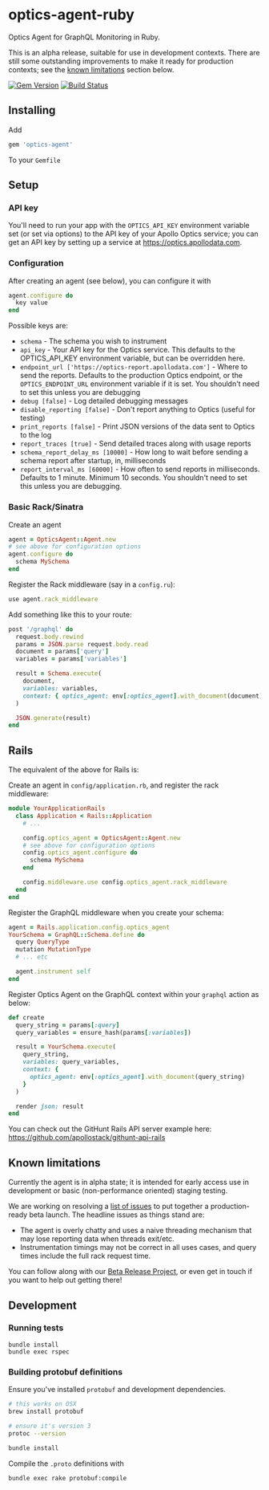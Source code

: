 # optics-agent-ruby
Optics Agent for GraphQL Monitoring in Ruby.

This is an alpha release, suitable for use in development contexts. There are still some outstanding improvements to make it ready for production contexts; see the [known limitations](#known-limitations) section below.

[![Gem Version](https://badge.fury.io/rb/optics-agent.svg)](https://badge.fury.io/rb/optics-agent) [![Build Status](https://travis-ci.org/apollostack/optics-agent-ruby.svg?branch=master)](https://travis-ci.org/apollostack/optics-agent-ruby)


## Installing

Add

```ruby
gem 'optics-agent'
```

To your `Gemfile`

## Setup

### API key

You'll need to run your app with the `OPTICS_API_KEY` environment variable set (or set via options) to the API key of your Apollo Optics service; you can get an API key by setting up a service at https://optics.apollodata.com.

### Configuration

After creating an agent (see below), you can configure it with

```rb
agent.configure do
  key value
end
```

Possible keys are:

  - `schema` - The schema you wish to instrument
  - `api_key` - Your API key for the Optics service. This defaults to the OPTICS_API_KEY environment variable, but can be overridden here.
  - `endpoint_url ['https://optics-report.apollodata.com']` - Where to send the reports. Defaults to the production Optics endpoint, or the `OPTICS_ENDPOINT_URL` environment variable if it is set. You shouldn't need to set this unless you are debugging
  - `debug [false]` - Log detailed debugging messages
  - `disable_reporting [false]` - Don't report anything to Optics (useful for testing)
  - `print_reports [false]` - Print JSON versions of the data sent to Optics to the log
  - `report_traces [true]` - Send detailed traces along with usage reports
  - `schema_report_delay_ms [10000]` - How long to wait before sending a schema report after startup, in, milliseconds
  - `report_interval_ms [60000]` - How often to send reports in milliseconds. Defaults to 1 minute. Minimum 10 seconds. You shouldn't need to set this unless you are debugging.

### Basic Rack/Sinatra

Create an agent

```ruby
agent = OpticsAgent::Agent.new
# see above for configuration options
agent.configure do
  schema MySchema
end
```

Register the Rack middleware (say in a `config.ru`):

```ruby
use agent.rack_middleware
```

Add something like this to your route:

```ruby
post '/graphql' do
  request.body.rewind
  params = JSON.parse request.body.read
  document = params['query']
  variables = params['variables']

  result = Schema.execute(
    document,
    variables: variables,
    context: { optics_agent: env[:optics_agent].with_document(document) }
  )

  JSON.generate(result)
end
```

## Rails

The equivalent of the above for Rails is:

Create an agent in `config/application.rb`, and register the rack middleware:

```ruby
module YourApplicationRails
  class Application < Rails::Application
    # ...

    config.optics_agent = OpticsAgent::Agent.new
    # see above for configuration options
    config.optics_agent.configure do
      schema MySchema
    end

    config.middleware.use config.optics_agent.rack_middleware
  end
end

```

Register the GraphQL middleware when you create your schema:

```ruby
agent = Rails.application.config.optics_agent
YourSchema = GraphQL::Schema.define do
  query QueryType
  mutation MutationType
  # ... etc

  agent.instrument self
end
```

Register Optics Agent on the GraphQL context within your `graphql` action as below:

```ruby
def create
  query_string = params[:query]
  query_variables = ensure_hash(params[:variables])

  result = YourSchema.execute(
    query_string,
    variables: query_variables,
    context: {
      optics_agent: env[:optics_agent].with_document(query_string)
    }
  )

  render json: result
end
```

You can check out the GitHunt Rails API server example here: https://github.com/apollostack/githunt-api-rails

## Known limitations

Currently the agent is in alpha state; it is intended for early access use in development or basic (non-performance oriented) staging testing.

We are working on resolving a [list of issues](https://github.com/apollostack/optics-agent-ruby/projects/1) to put together a production-ready beta launch. The headline issues as things stand are:

- The agent is overly chatty and uses a naive threading mechanism that may lose reporting data when threads exit/etc.
- Instrumentation timings may not be correct in all uses cases, and query times include the full rack request time.

You can follow along with our [Beta Release Project](https://github.com/apollostack/optics-agent-ruby/projects/1), or even get in touch if you want to help out getting there!

## Development

### Running tests

```
bundle install
bundle exec rspec
```

### Building protobuf definitions

Ensure you've installed `protobuf` and development dependencies.

```bash
# this works on OSX
brew install protobuf

# ensure it's version 3
protoc --version

bundle install
````

Compile the `.proto` definitions with

```bash
bundle exec rake protobuf:compile
```
